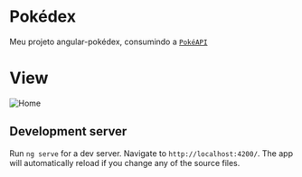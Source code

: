 # Pokédex

Meu projeto angular-pokédex, consumindo a <a href="https://pokeapi.co/">`PokéAPI`</a>

# View

<img src="assets/github/pokedex.png" alt="Home">

## Development server

Run `ng serve` for a dev server. Navigate to `http://localhost:4200/`. The app will automatically reload if you change any of the source files.

